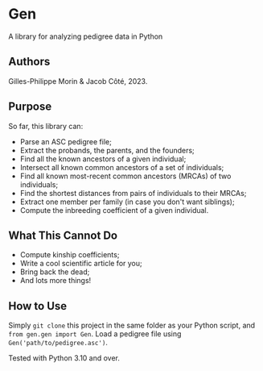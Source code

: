 # Gen
A library for analyzing pedigree data in Python

## Authors
Gilles-Philippe Morin & Jacob Côté, 2023.

## Purpose
So far, this library can:
* Parse an ASC pedigree file;
* Extract the probands, the parents, and the founders;
* Find all the known ancestors of a given individual;
* Intersect all known common ancestors of a set of individuals;
* Find all known most-recent common ancestors (MRCAs) of two individuals;
* Find the shortest distances from pairs of individuals to their MRCAs;
* Extract one member per family (in case you don't want siblings);
* Compute the inbreeding coefficient of a given individual.

## What This Cannot Do
* Compute kinship coefficients;
* Write a cool scientific article for you;
* Bring back the dead;
* And lots more things!

## How to Use
Simply `git clone` this project in the same folder as your Python script, and `from gen.gen import Gen`. Load a pedigree file using `Gen('path/to/pedigree.asc')`.

Tested with Python 3.10 and over.
